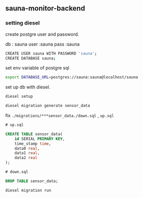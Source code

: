 ## sauna-monitor-backend

### setting diesel

create postgre user and password.

db : sauna
user :sauna
pass :sauna

```sh
CREATE USER sauna WITH PASSWORD 'sauna';
CREATE DATABASE sauna;
```

set env variable of postgre sql
```sh
export DATABASE_URL=postgres://sauna:sauna@localhost/sauna
```

set up db with diesel.
```sh
diesel setup
```

```sh
diesel migration generate sensor_data
```

fix `./migrations/***sensor_data./down.sql` , `up.sql` 

```up.sql
# up.sql

CREATE TABLE sensor_data(
	id SERIAL PRIMARY KEY,
    time_stamp time,
    data0 real,
    data1 real,
    data2 real
);

```

```down.sql
# down.sql

DROP TABLE sensor_data;

```

```sh
diesel migration run
```

